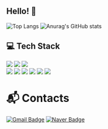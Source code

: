## Hello! 👋

![Top Langs](https://github-readme-stats.vercel.app/api/top-langs/?username=Yoon-HP&layout=compact&theme=tokyonight)
![Anurag's GitHub stats](https://github-readme-stats.vercel.app/api?username=Yoon-HP&show_icons=true&theme=radical)





## 💻 Tech Stack
<span><img src="https://img.shields.io/badge/python-3776AB?style=flat-square&logo=Python&logoColor=white"/><span/>
<img src="https://img.shields.io/badge/c++-%2300599C.svg?style=flat-square&logo=c%2B%2B&logoColor=white">
<img src="https://img.shields.io/badge/c-%2300599C.svg?style=flat-square&logo=c%2B%2B&logoColor=white">  
<img src="https://img.shields.io/badge/R-276DC3?style=flat-square&logo=R&logoColor=white"/>
<img src="https://img.shields.io/badge/html-E34F26?style=flat-square&logo=html5&logoColor=white">
<img src="https://img.shields.io/badge/css-1572B6?style=flat-square&logo=css3&logoColor=white">
<img src="https://img.shields.io/badge/javascript-F7DF1E?style=flat-square&logo=javascript&logoColor=black">
<img src="https://img.shields.io/badge/react-61DAFB?style=flat-square&logo=react&logoColor=black">
<img src="https://img.shields.io/badge/mysql-4479A1?style=flat-square&logo=mysql&logoColor=white">


# :mailbox_with_mail: Contacts
[![Gmail Badge](https://img.shields.io/badge/Gmail-d14836?style=flat-square&logo=Gmail&logoColor=white&link=mailto:dkwjt001@gmail.com)](mailto:dkwjt001@gmail.com)
[![Naver Badge](https://img.shields.io/badge/Naver-03C75A?style=flat-square&logo=Naver&logoColor=white&link=mailto:dkwjt001@naver.com)](mailto:dkwjt001@naver.com)
